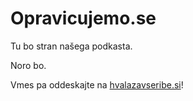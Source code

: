 # Opravicujemo.se

Tu bo stran našega podkasta.

Noro bo.

Vmes pa oddeskajte na [hvalazavseribe.si](http://hvalazavseribe.si)!
